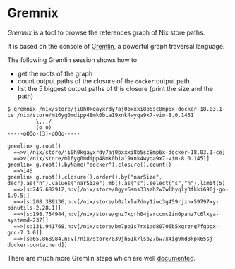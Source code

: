 # Gremnix

_Gremnix_ is a tool to browse the references graph of Nix store paths.

It is based on the console of [Gremlin](http://tinkerpop.apache.org/),
a powerful graph traversal language.

The following Gremlin session shows how to
- get the roots of the graph
- count output paths of the closure of the `docker` output path
- list the 5 biggest output paths of this closure (print the size and the path)

```
$ gremnix /nix/store/ji0h0kgayxrdy7aj0bxxxi8b5sc8mp6x-docker-18.03.1-ce /nix/store/m16yg0mdipp48mk0bia19xnk4wyqa9x7-vim-8.0.1451
         \,,,/
         (o o)
-----oOOo-(3)-oOOo-----

gremlin> g.root()
  ==>v[/nix/store/ji0h0kgayxrdy7aj0bxxxi8b5sc8mp6x-docker-18.03.1-ce]
  ==>v[/nix/store/m16yg0mdipp48mk0bia19xnk4wyqa9x7-vim-8.0.1451]
gremlin> g.root().byName("docker").closure().count()
  ==>146
gremlin> g.root().closure().order().by("narSize", decr).as("n").values("narSize").mb().as("s").select("s","n").limit(5)
  ==>[s:245.682912,n:v[/nix/store/8gyv6sms33szh2w7wlbyqly3fkki690j-go-1.9.5]]
  ==>[s:208.389136,n:v[/nix/store/b0zlxla7dmy1iwc3g459rjznx59797xy-binutils-2.28.1]]
  ==>[s:198.754944,n:v[/nix/store/gnz7xgrh04jarccmc2in0panz7c6lxya-systemd-237]]
  ==>[s:131.941768,n:v[/nix/store/bm7pb1s7rx1ad80706b5xqrznq7fgpgx-gcc-7.3.0]]
  ==>[s:65.868984,n:v[/nix/store/839jh51k7lsb27bw7x4ig9md8kpk65sj-docker-containerd]]
```

There are much more Gremlin steps which are well
[documented](http://tinkerpop.apache.org/docs/current/reference/#graph-traversal-steps).
